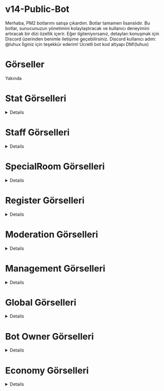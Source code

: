 # v14-Public-Bot
Merhaba, PM2 botlarımı satışa çıkardım. Botlar tamamen lisanslıdır. Bu botlar, sunucunuzun yönetimini kolaylaştıracak ve kullanıcı deneyimini artıracak bir dizi özellik içerir. Eğer ilgileniyorsanız, detayları konuşmak için Discord üzerinden benimle iletişime geçebilirsiniz. Discord kullanıcı adım: @luhux İlginiz için teşekkür ederim!
Ücretli bot kod altyapı DM!(luhux)
# Görseller
Yakında

# Stat Görselleri
<details>
 <img width="450" alt="image" src="https://github.com/utw0/v14-Public-Bot/assets/74924310/c08e820d-0e0f-4bfb-a197-49c22b488632">
<img width="450" alt="image" src="https://github.com/utw0/v14-Public-Bot/assets/74924310/ebd4dbf1-abdc-4502-b222-d8aa8ae15780">
<img width="450" alt="image" src="https://github.com/utw0/v14-Public-Bot/assets/74924310/c61386de-6fb3-487a-be56-6ea1dd1c2e88">
<img width="450" alt="image" src="https://github.com/utw0/v14-Public-Bot/assets/74924310/5e2aeca9-9498-4989-b936-fc2211394613">
<img width="450" alt="image" src="https://github.com/utw0/v14-Public-Bot/assets/74924310/d5f68c1c-3e59-47aa-b107-d10ef453b751">
<img width="450" alt="image" src="https://github.com/utw0/v14-Public-Bot/assets/74924310/55b4e0b3-de52-4079-9138-530b404ee1d8">
<img width="450" alt="image" src="https://github.com/utw0/v14-Public-Bot/assets/74924310/6a431f51-7beb-416a-a1af-258c347b0427">
<img width="450" alt="image" src="https://github.com/utw0/v14-Public-Bot/assets/74924310/9a61db87-5c09-4c20-8602-af8e7f3312dd">
<img width="450" alt="image" src="https://github.com/utw0/v14-Public-Bot/assets/74924310/40e3a601-b6c1-4b64-9fc3-e1c10259a4f9">
<img width="450" alt="image" src="https://github.com/utw0/v14-Public-Bot/assets/74924310/22853576-6fe4-407b-881e-ef4d27c51c45">
<img width="450" alt="image" src="https://github.com/utw0/v14-Public-Bot/assets/74924310/7c8f5da5-f360-44ce-ae44-454339f84ae4">
</details>

# Staff Görselleri
<details>
<img width="500" alt="image" src="https://github.com/utw0/v14-Public-Bot/assets/74924310/3cec6ad8-d677-422c-9c08-084cdf816b4e">
<img width="500" alt="image" src="https://github.com/utw0/v14-Public-Bot/assets/74924310/91f4087a-3f03-4701-83ce-d3b870289343">
<img width="500" alt="image" src="https://github.com/utw0/v14-Public-Bot/assets/74924310/137e5c11-1a9f-408e-bf6e-bf95fabbb08b">
<img width="500" alt="image" src="https://github.com/utw0/v14-Public-Bot/assets/74924310/ec16e83d-3b1f-4261-9a49-0eb3b8fbc048">
<img width="500" alt="image" src="https://github.com/utw0/v14-Public-Bot/assets/74924310/61c24bfa-680d-4b74-9188-513b0e68318a">
<img width="500" alt="image" src="https://github.com/utw0/v14-Public-Bot/assets/74924310/784532d7-e758-497d-b297-fc0881b44eed">
<img width="500" alt="image" src="https://github.com/utw0/v14-Public-Bot/assets/74924310/e5ac4562-c6ce-4abd-b4aa-a17cd187e2d2">
<img width="500" alt="image" src="https://github.com/utw0/v14-Public-Bot/assets/74924310/8fabd13c-45d2-420e-a34c-92955e60509c">
<img width="500" alt="image" src="https://github.com/utw0/v14-Public-Bot/assets/74924310/2e4b83b1-c812-41d0-bebd-95b3a1c01da4">
</details>

# SpecialRoom Görselleri
<details>
<img width="500" alt="image" src="https://github.com/utw0/v14-Public-Bot/assets/74924310/3a259178-cc95-4a49-8ae7-c31841f315f4">
</details>

# Register Görselleri
<details>
<img width="500" alt="image" src="https://github.com/utw0/v14-Public-Bot/assets/74924310/357ff620-692b-4628-a24e-2740eda84c28">
</details>

# Moderation Görselleri
<details>
<img width="500" alt="image" src="https://github.com/utw0/v14-Public-Bot/assets/74924310/3b11c269-faf9-49d3-8385-9a45d69d2f0e">
<img width="500" alt="image" src="https://github.com/utw0/v14-Public-Bot/assets/74924310/bd8a3d95-2e71-4086-b7c0-36171d4846f4">
<img width="500" alt="image" src="https://github.com/utw0/v14-Public-Bot/assets/74924310/9775a6a6-62ea-44c7-9008-bcd17878aa9a">
<img width="500" alt="image" src="https://github.com/utw0/v14-Public-Bot/assets/74924310/2586b934-76b5-458c-9b41-35ea2bf41973">
<img width="500" alt="image" src="https://github.com/utw0/v14-Public-Bot/assets/74924310/223dbd8e-73c3-4a8e-ae9d-afda268d77eb">
<img width="500" alt="image" src="https://github.com/utw0/v14-Public-Bot/assets/74924310/3f1daffe-fd7a-4b92-853e-b62a6e0768a6">
<img width="500" alt="image" src="https://github.com/utw0/v14-Public-Bot/assets/74924310/46d30c13-8549-40f1-a965-be6f7f428fc4">
</details>

# Management Görselleri
<details>
<img width="500" alt="image" src="https://github.com/utw0/v14-Public-Bot/assets/74924310/fe97de1b-ba0c-4678-83d5-c48ab5f00dbc">
<img width="500" alt="image" src="https://github.com/utw0/v14-Public-Bot/assets/74924310/ef59555c-368f-4bfe-9e45-55f8eb79f29d">
<img width="500" alt="image" src="https://github.com/utw0/v14-Public-Bot/assets/74924310/37a2f57b-95df-4a55-97af-3171ea44fc5e">
<img width="500" alt="image" src="https://github.com/utw0/v14-Public-Bot/assets/74924310/a96505dc-27cf-46f1-bb52-ebded5f489cc">
<img width="500" alt="image" src="https://github.com/utw0/v14-Public-Bot/assets/74924310/4170db4c-fa60-4f0f-9aef-3655f1e3c2e9">
<img width="500" alt="image" src="https://github.com/utw0/v14-Public-Bot/assets/74924310/b3c4cb7f-237b-4662-b8b7-157c220b1434">
<img width="500" alt="image" src="https://github.com/utw0/v14-Public-Bot/assets/74924310/1f87a5ac-c90b-41c1-ade6-a00b9e331973">
<img width="500" alt="image" src="https://github.com/utw0/v14-Public-Bot/assets/74924310/5891f978-196f-4470-9429-0724bd14bcb5">
<img width="500" alt="image" src="https://github.com/utw0/v14-Public-Bot/assets/74924310/30b6f258-ec93-4b0c-87ec-bb2a30e9ccfd">
<img width="500" alt="image" src="https://github.com/utw0/v14-Public-Bot/assets/74924310/7c2dec39-46b6-4905-93b8-261d520c0b70">
</details>

# Global Görselleri
<details>
<img width="500" alt="image" src="https://github.com/utw0/v14-Public-Bot/assets/74924310/70cc8457-0181-4dab-8b52-db72d1263127">
<img width="500" alt="image" src="https://github.com/utw0/v14-Public-Bot/assets/74924310/5c940062-0e59-4ad4-9f40-0dc45e6cf8b7">
<img width="500" alt="image" src="https://github.com/utw0/v14-Public-Bot/assets/74924310/ba31ca96-5a46-4c20-8a4c-5426ddce5d34">
<img width="500" alt="image" src="https://github.com/utw0/v14-Public-Bot/assets/74924310/1d8a43de-74a2-42e4-a088-8c6d6f43b1e2">

</details>

# Bot Owner Görselleri
<details>
<img width="500" alt="image" src="https://github.com/utw0/v14-Public-Bot/assets/74924310/4872d6af-4d4a-44b5-b23e-793306a1670a">
<img width="500" alt="image" src="https://github.com/utw0/v14-Public-Bot/assets/74924310/e0ddbfc3-5475-4d40-b386-a63017682417">
<img width="500" alt="image" src="https://github.com/utw0/v14-Public-Bot/assets/74924310/5ce5cfbe-2770-41a7-a145-eb703320452c">
<img width="500" alt="image" src="https://github.com/utw0/v14-Public-Bot/assets/74924310/525d796e-e799-4733-be35-f326464f16c4">
<img width="500" alt="image" src="https://github.com/utw0/v14-Public-Bot/assets/74924310/0adbba0b-2468-4f16-bba8-646b529a2653">
<img width="500" alt="image" src="https://github.com/utw0/v14-Public-Bot/assets/74924310/b8d353e2-d7fa-4dac-b540-73d1ca32bcec">
<img width="500" alt="image" src="https://github.com/utw0/v14-Public-Bot/assets/74924310/ff734f50-5a7d-488b-bd03-8653f678bba4">
<img width="500" alt="image" src="https://github.com/utw0/v14-Public-Bot/assets/74924310/4e973a64-702f-43ae-8ca3-86805ac3cd37">
<img width="500" alt="image" src="https://github.com/utw0/v14-Public-Bot/assets/74924310/7bf6ba30-41f4-4970-a8dd-06dc41a36704">
<img width="500" alt="image" src="https://github.com/utw0/v14-Public-Bot/assets/74924310/a859dbb4-6afe-432d-81de-8f058819a683">
<img width="500" alt="image" src="https://github.com/utw0/v14-Public-Bot/assets/74924310/ffd6ce8d-c373-4d09-b8e3-64b689243f18">
<img width="500" alt="image" src="https://github.com/utw0/v14-Public-Bot/assets/74924310/d0c82a0a-778a-4cc5-b59a-8cd4c34d1936">
<img width="500" alt="image" src="https://github.com/utw0/v14-Public-Bot/assets/74924310/fe48084d-b939-4e2f-b55d-2a7a906ffe55">
<img width="500" alt="image" src="https://github.com/utw0/v14-Public-Bot/assets/74924310/b475a23b-ee4a-4817-8288-98ad37315606">
<img width="500" alt="image" src="https://github.com/utw0/v14-Public-Bot/assets/74924310/95416f98-8da2-4736-99fd-1fe68857733d">
<img width="500" alt="image" src="https://github.com/utw0/v14-Public-Bot/assets/74924310/28e7d5eb-0fcb-4bd0-8ddf-550f32e810d9">
</details>

# Economy Görselleri
<details>
<img width="500" alt="image" src="https://github.com/utw0/v14-Public-Bot/assets/74924310/cf7d17ad-9c4e-4b65-b84a-1704a6788920">
<img width="500" alt="image" src="https://github.com/utw0/v14-Public-Bot/assets/74924310/003bf983-06eb-4a3a-97b7-2f7148db5b82">
<img width="500" alt="image" src="https://github.com/utw0/v14-Public-Bot/assets/74924310/e89d2da6-dc7e-401a-acbc-b7232c986945">
<img width="500" alt="image" src="https://github.com/utw0/v14-Public-Bot/assets/74924310/e115c3eb-61c4-46af-a231-7e25ad791725">
<img width="500" alt="image" src="https://github.com/utw0/v14-Public-Bot/assets/74924310/2b994982-c716-46e5-8d1e-60071916841e">
<img width="500" alt="image" src="https://github.com/utw0/v14-Public-Bot/assets/74924310/53f1b643-5da3-4854-9776-9ee82871cd74">
<img width="500" alt="image" src="https://github.com/utw0/v14-Public-Bot/assets/74924310/70e66c30-6ee3-4891-a590-48ee963fbb0e">
<img width="500" alt="image" src="https://github.com/utw0/v14-Public-Bot/assets/74924310/9fdd05d9-1a4e-4729-87c7-89404427ac4e">
</details>





